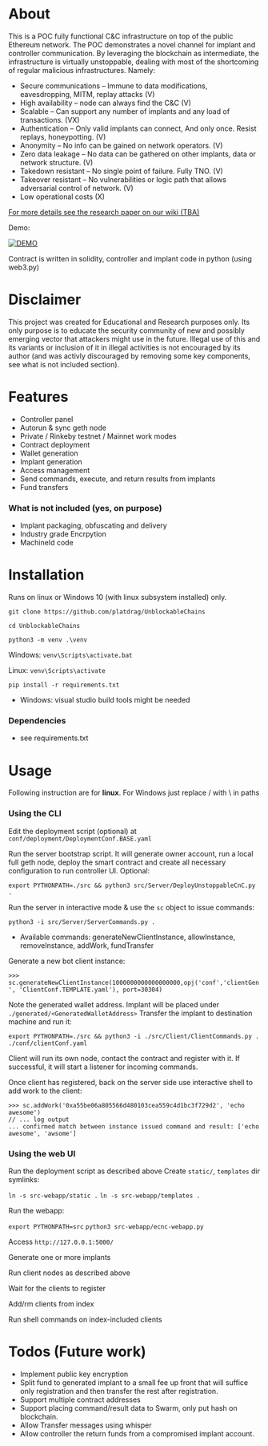 # About
This is a POC fully functional C&C infrastructure on top of the public Ethereum network. The POC demonstrates a novel channel for implant and controller communication. By leveraging the blockchain as intermediate, the infrastructure is virtually unstoppable, dealing with most of the shortcoming of regular malicious infrastructures. Namely:
- Secure communications – Immune to data modifications, eavesdropping, MITM, replay attacks (V)
- High availability – node can always find the C&C (V)
- Scalable – Can support any number of implants and any load of transactions. (VX)
- Authentication – Only valid implants can connect, And only once. Resist replays, honeypotting. (V)
- Anonymity – No info can be gained on network operators. (V)
- Zero data leakage – No data can be gathered on other implants, data or network structure. (V)
- Takedown resistant – No single point of failure. Fully TNO. (V)
- Takeover resistant – No vulnerabilities or logic path that allows adversarial control of network. (V)
- Low operational costs (X)

[For more details see the research paper on our wiki (TBA)](https://github.com/platdrag/UnblockableChains.wiki.git)

Demo:

[![DEMO](https://img.youtube.com/vi/82BalW09F54/0.jpg)](https://www.youtube.com/watch?v=82BalW09F54)

Contract is written in solidity, controller and implant code in python (using web3.py)

# Disclaimer
This project was created for Educational and Research purposes only. Its only purpose is to educate the security community of new and possibly emerging vector that attackers might use in the future. Illegal use of this and its variants or inclusion of it in illegal activities is not encouraged by its author (and was activly discouraged by removing some key components, see what is not included section).  

# Features
- Controller panel
- Autorun & sync geth node
- Private / Rinkeby testnet / Mainnet work modes
- Contract deployment
- Wallet generation
- Implant generation
- Access management
- Send commands, execute, and return results from implants
- Fund transfers

### What is not included (yes, on purpose)
- Implant packaging, obfuscating and delivery
- Industry grade Encrpytion
- MachineId code


# Installation
Runs on linux or Windows 10 (with linux subsystem installed) only.

`git clone https://github.com/platdrag/UnblockableChains`

`cd UnblockableChains`

`python3 -m venv .\venv`

Windows: `venv\Scripts\activate.bat`

Linux: `venv\Scripts\activate`

`pip install -r requirements.txt`

* Windows: visual studio build tools might be needed

### Dependencies
- see requirements.txt

# Usage 
Following instruction are for **linux**. For Windows just replace / with \ in paths
### Using the CLI
Edit the deployment script (optional) at `conf/deployment/DeploymentConf.BASE.yaml`

Run the server bootstrap script. It will generate owner account, run a local full geth node, deploy the smart contract and create all necessary configuration to run controller UI. Optional:

`export PYTHONPATH=./src && python3 src/Server/DeployUnstoppableCnC.py .`

Run the server in interactive mode & use the `sc` object to issue commands:

`python3 -i src/Server/ServerCommands.py .`

* Available commands: generateNewClientInstance, allowInstance, removeInstance, addWork, fundTransfer

Generate a new bot client instance:

`>>> sc.generateNewClientInstance(1000000000000000000,opj('conf','clientGen', 'ClientConf.TEMPLATE.yaml'), port=30304)`

Note the generated wallet address. Implant will be placed under `./generated/<GeneratedWalletAddress>`
Transfer the implant to destination machine and run it:

`export PYTHONPATH=./src && python3 -i ./src/Client/ClientCommands.py . ./conf/clientConf.yaml`

Client will run its own node, contact the contract and register with it. If successful, it will start a listener for incoming commands.

Once client has registered, back on the server side use interactive shell to add work to the client:

``` 
>>> sc.addWork('0xa55be06a805566d480103cea559c4d1bc3f729d2', 'echo awesome')
// ... log output
... confirmed match between instance issued command and result: ['echo awesome', 'awsome']
```

### Using the web UI
Run the deployment script as described above
Create `static/`, `templates` dir symlinks:

`ln -s src-webapp/static .`
`ln -s src-webapp/templates .`

Run the webapp:

`export PYTHONPATH=src`
`python3 src-webapp/ecnc-webapp.py`

Access `http://127.0.0.1:5000/`

Generate one or more implants

Run client nodes as described above

Wait for the clients to register

Add/rm clients from index

Run shell commands on index-included clients 

# Todos (Future work)
- Implement public key encryption
- Split fund to generated implant to a small fee up front that will suffice only registration and then transfer the rest after registration.
- Support multiple contract addresses
- Support placing command/result data to Swarm, only put hash on blockchain. 
- Allow Transfer messages using whisper
- Allow controller the return funds from a compromised implant account.
